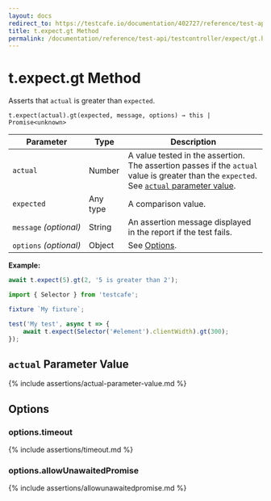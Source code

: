 ```yaml
---
layout: docs
redirect_to: https://testcafe.io/documentation/402727/reference/test-api/testcontroller/expect/gt
title: t.expect.gt Method
permalink: /documentation/reference/test-api/testcontroller/expect/gt.html
---
```

# t.expect.gt Method

Asserts that `actual` is greater than `expected`.

```text
t.expect(actual).gt(expected, message, options) → this | Promise<unknown>
```

Parameter              | Type                                              | Description
---------------------- | ------------------------------------------------- | ------------------------------------------------------------------------------------------------------------------
`actual`             | Number | A value tested in the assertion. The assertion passes if the `actual` value is greater than the `expected`. See [`actual` parameter value](#actual-parameter-value).
`expected`             | Any type | A comparison value.
`message`&#160;*(optional)* | String   | An assertion message displayed in the report if the test fails.
`options`&#160;*(optional)* | Object   | See [Options](#options).

**Example:**

```js
await t.expect(5).gt(2, '5 is greater than 2');
```

```js
import { Selector } from 'testcafe';

fixture `My fixture`;

test('My test', async t => {
    await t.expect(Selector('#element').clientWidth).gt(300);
});
```

## `actual` Parameter Value

{% include assertions/actual-parameter-value.md %}

## Options

### options.timeout

{% include assertions/timeout.md %}

### options.allowUnawaitedPromise

{% include assertions/allowunawaitedpromise.md %}
